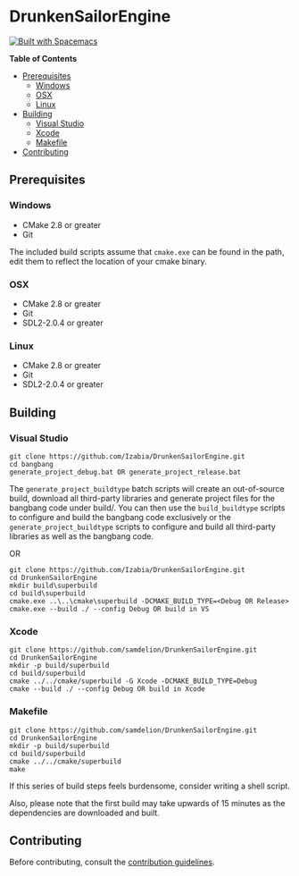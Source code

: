 # DrunkenSailorEngine

[![Built with Spacemacs](https://cdn.rawgit.com/syl20bnr/spacemacs/442d025779da2f62fc86c2082703697714db6514/assets/spacemacs-badge.svg)](http://github.com/syl20bnr/spacemacs)

<!-- markdown-toc start - Don't edit this section. Run M-x markdown-toc-generate-toc again -->
**Table of Contents**

  - [Prerequisites](#prerequisites)
      - [Windows](#windows)
      - [OSX](#osx)
      - [Linux](#linux)
  - [Building](#building)
      - [Visual Studio](#visual-studio)
      - [Xcode](#xcode)
      - [Makefile](#makefile)
  - [Contributing](#contributing)

<!-- markdown-toc end -->


## Prerequisites 

### Windows

- CMake 2.8 or greater
- Git

The included build scripts assume that `cmake.exe` can be found in the path, edit them to reflect the location of your cmake binary.

### OSX

- CMake 2.8 or greater
- Git
- SDL2-2.0.4 or greater

### Linux

- CMake 2.8 or greater
- Git
- SDL2-2.0.4 or greater

## Building

### Visual Studio 
  
    git clone https://github.com/Izabia/DrunkenSailorEngine.git
    cd bangbang
    generate_project_debug.bat OR generate_project_release.bat

The `generate_project_buildtype` batch scripts will create an out-of-source build, download all third-party libraries and generate project files for the bangbang code under build/. You can then use the `build_buildtype` scripts to configure and build the bangbang code exclusively or the `generate_project_buildtype` scripts to configure and build all third-party libraries as well as the bangbang code.

OR

    git clone https://github.com/Izabia/DrunkenSailorEngine.git
    cd DrunkenSailorEngine
    mkdir build\superbuild
    cd build\superbuild
    cmake.exe ..\..\cmake\superbuild -DCMAKE_BUILD_TYPE=<Debug OR Release>
    cmake.exe --build ./ --config Debug OR build in VS

### Xcode

    git clone https://github.com/samdelion/DrunkenSailorEngine.git
    cd DrunkenSailorEngine
    mkdir -p build/superbuild
    cd build/superbuild
    cmake ../../cmake/superbuild -G Xcode -DCMAKE_BUILD_TYPE=Debug
    cmake --build ./ --config Debug OR build in Xcode

### Makefile 

    git clone https://github.com/samdelion/DrunkenSailorEngine.git
    cd DrunkenSailorEngine
    mkdir -p build/superbuild
    cd build/superbuild
    cmake ../../cmake/superbuild
    make

If this series of build steps feels burdensome, consider writing a shell script.

Also, please note that the first build may take upwards of 15 minutes as the dependencies are downloaded and built.

## Contributing

Before contributing, consult the [contribution guidelines](https://github.com/Izabia/DrunkenSailorEngine/blob/develop/CONTRIBUTING.md).
    
